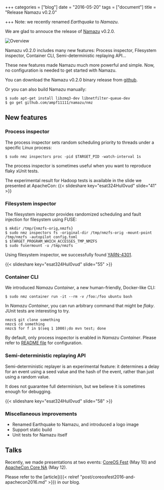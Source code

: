 +++
categories = ["blog"]
date = "2016-05-20"
tags = ["document"]
title = "Release Namazu v0.2.0"

+++
Note: we recently renamed _Earthquake_ to _Namazu_.

We are glad to annouce the release of [Namazu](https://github.com/ampf11111/namazu) v0.2.0.

![Overview](/namazu/images/namazu-v0.2.png)

Namazu v0.2.0 includes many new features: Process inspector, Filesystem inspector, Container CLI, Semi-deterministic replaying API...

These new features made Namazu much more powerful and simple.
Now, no configuration is needed to get started with Namazu.

You can download the Namazu v0.2.0 binary release from [github](https://github.com/ampf11111/namazu/releases/tag/v0.2.0).

Or you can also build Namazu manually:

    $ sudo apt-get install libzmq3-dev libnetfilter-queue-dev
    $ go get github.com/ampf11111/namazu/nmz

## New features
### Process inspector
The process inspector sets random scheduling priority to threads under a specific Linux process:

    $ sudo nmz inspectors proc -pid $TARGET_PID -watch-interval 1s

The process inspector is sometimes useful when you want to reproduce flaky xUnit tests.

The experimental result for Hadoop tests is available in the slide we presented at ApacheCon:
{{< slideshare key="esat324HuI0vud" slide="41" >}}

### Filesystem inspector

The filesystem inspector provides randomized scheduling and fault injection for filesystem using FUSE:

    $ mkdir /tmp/{nmzfs-orig,nmzfs}
    $ sudo nmz inspectors fs -original-dir /tmp/nmzfs-orig -mount-point /tmp/nmzfs -autopilot config.toml
	$ $TARGET_PROGRAM_WHICH_ACCESSES_TMP_NMZFS
	$ sudo fusermount -u /tmp/nmzfs

Using filesystem inspector, we successfully found [YARN-4301](https://issues.apache.org/jira/browse/YARN-4301).

{{< slideshare key="esat324HuI0vud" slide="55" >}}

### Container CLI

We introduced *Namazu Container*, a new human-friendly, Docker-like CLI:

    $ sudo nmz container run -it --rm -v /foo:/foo ubuntu bash

In *Namazu Container*, you can run arbitrary command that might be *flaky*.
JUnit tests are interesting to try.

    nmzc$ git clone something
    nmzc$ cd something
    nmzc$ for f in $(seq 1 1000);do mvn test; done


By default, only process inspector is enabled in *Namazu Container*.
Please refer to [README file](https://github.com/ampf11111/namazu/blob/master/README.md) for configuration.

### Semi-deterministic replaying API

Semi-deterministic replayer is an experimental feature:
it determines a delay for an event using a seed value and the hash of the event, rather than just using a random value.

It does not guarantee full determinism, but we believe it is sometimes enough for debugging.

{{< slideshare key="esat324HuI0vud" slide="58" >}}

### Miscellaneous improvements

 * Renamed Earthquake to Namazu, and introduced a logo image
 * Support static build
 * Unit tests for Namazu itself

## Talks
Recently, we made presentations at two events: [CoreOS Fest](http://sched.co/6Szb) (May 10) and [ApacheCon Core NA](http://sched.co/6OJU) (May 12).

Please refer to the [article]({{< relref "post/coreosfest2016-and-apachecon2016.md" >}}) in our blog.
